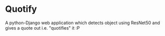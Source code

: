 # Quotify
A python-Django web application which detects object using ResNet50 and gives a quote out i.e. "quotifies" it :P
